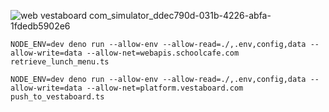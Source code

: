 ![web vestaboard com_simulator_ddec790d-031b-4226-abfa-1fdedb5902e6](https://user-images.githubusercontent.com/57770/190040398-2ea78476-001a-4173-bc71-9763c7fc3886.png)


```
NODE_ENV=dev deno run --allow-env --allow-read=./,.env,config,data --allow-write=data --allow-net=webapis.schoolcafe.com retrieve_lunch_menu.ts
```

```
NODE_ENV=dev deno run --allow-env --allow-read=./,.env,config,data --allow-write=data --allow-net=platform.vestaboard.com push_to_vestaboard.ts
```
